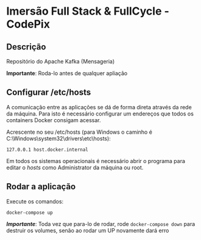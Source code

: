 # Imersão Full Stack & FullCycle - CodePix

## Descrição

Repositório do Apache Kafka (Mensageria)

**Importante**: Roda-lo antes de qualquer apliação

## Configurar /etc/hosts

A comunicação entre as aplicações se dá de forma direta através da rede da máquina.
Para isto é necessário configurar um endereços que todos os containers Docker consigam acessar.

Acrescente no seu /etc/hosts (para Windows o caminho é C:\Windows\system32\drivers\etc\hosts):

```
127.0.0.1 host.docker.internal
```

Em todos os sistemas operacionais é necessário abrir o programa para editar o _hosts_ como Administrator da máquina ou root.

## Rodar a aplicação

Execute os comandos:

```
docker-compose up
```

**_Importante_**: Toda vez que para-lo de rodar, rode `docker-compose down` para destruir os volumes, senão ao rodar um UP novamente dará erro
